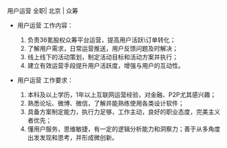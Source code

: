 用户运营 全职| 北京 | 众筹

* 用户运营 工作内容：

  1. 负责36氪股权众筹平台运营，提高用户活跃\订单转化；
  1. 了解用户需求，日常运营推送，用户反馈问题及时解决；
  1. 线上线下的活动策划，制定活动目标和活动方案并执行；
  1. 建立有效运营手段提升用户活跃度，增强与用户的互动性。

* 用户运营 工作要求：

  1. 本科及以上学历，1年以上互联网运营经验，对金融、P2P尤其感兴趣；
  1. 熟悉论坛、微博、微信，了解并能熟练使用各类设计软件；
  1. 具备方案制定能力，执行力足够，工作主动，良好的职业态度，完美主义者优先；
  1. 懂用户服务，思维敏捷，有一定的逻辑分析能力和洞察力；善于从多角度出发发现和思考，并形成微创新。
